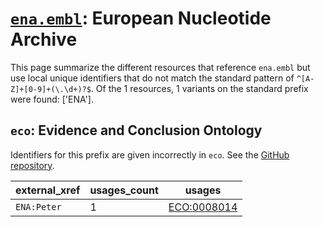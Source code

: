 # [`ena.embl`](https://bioregistry.io/ena.embl): European Nucleotide Archive

This page summarize the different resources that reference `ena.embl`
but use local unique identifiers that do not match the standard pattern of
`^[A-Z]+[0-9]+(\.\d+)?$`. Of the 1 resources,
1 variants on the standard prefix were found: ['ENA'].

## `eco`: Evidence and Conclusion Ontology

Identifiers for this prefix are given incorrectly in `eco`. See the [GitHub repository](https://github.com/evidenceontology/evidenceontology).

| external_xref   |   usages_count | usages                                                    |
|-----------------|----------------|-----------------------------------------------------------|
| `ENA:Peter`     |              1 | [ECO:0008014](http://purl.obolibrary.org/obo/ECO_0008014) |


